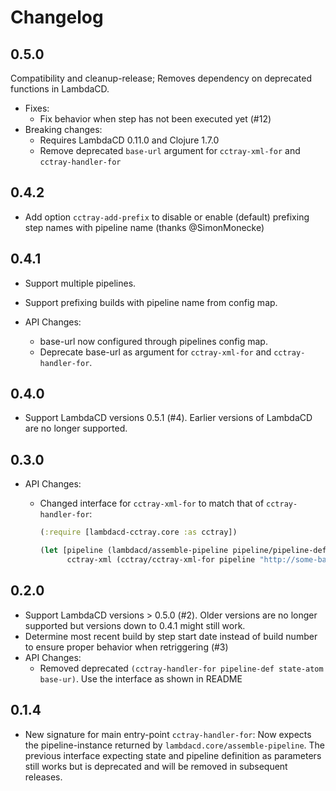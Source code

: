 # Changelog

## 0.5.0

Compatibility and cleanup-release; Removes dependency on deprecated functions in LambdaCD.

* Fixes: 
  * Fix behavior when step has not been executed yet (#12)
* Breaking changes: 
  * Requires LambdaCD 0.11.0 and Clojure 1.7.0
  * Remove deprecated `base-url` argument for `cctray-xml-for` and `cctray-handler-for`

## 0.4.2

* Add option `cctray-add-prefix` to disable or enable (default) prefixing step names with pipeline name (thanks @SimonMonecke)

## 0.4.1

* Support multiple pipelines.
* Support prefixing builds with pipeline name from config map.

* API Changes:
  * base-url now configured through pipelines config map.
  * Deprecate base-url as argument for `cctray-xml-for` and `cctray-handler-for`.

## 0.4.0

* Support LambdaCD versions 0.5.1 (#4). Earlier versions of LambdaCD are no longer supported.

## 0.3.0

* API Changes:
  * Changed interface for `cctray-xml-for` to match that of `cctray-handler-for`:

    ```clojure
    (:require [lambdacd-cctray.core :as cctray])

    (let [pipeline (lambdacd/assemble-pipeline pipeline/pipeline-def {})
          cctray-xml (cctray/cctray-xml-for pipeline "http://some-base-url")
    ```


## 0.2.0

* Support LambdaCD versions > 0.5.0 (#2).
  Older versions are no longer supported but versions down to 0.4.1 might still work.
* Determine most recent build by step start date instead of build number to ensure proper behavior when retriggering (#3)
* API Changes: 
  * Removed deprecated `(cctray-handler-for pipeline-def state-atom base-ur)`. Use the interface as shown in README

## 0.1.4

* New signature for main entry-point `cctray-handler-for`: Now expects the pipeline-instance returned by
  `lambdacd.core/assemble-pipeline`.
  The previous interface expecting state and pipeline definition as parameters still works but is deprecated
  and will be removed in subsequent releases. 

